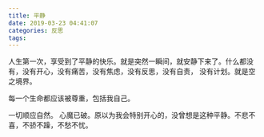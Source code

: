 ```yaml
---
title: 平静
date: 2019-03-23 04:41:07
categories: 反思
tags:
---
```


人生第一次，享受到了平静的快乐。就是突然一瞬间，就安静下来了。什么都没有，没有开心，没有痛苦，没有焦虑，没有反思，没有自责， 没有计划。就是空之境界。

每一个生命都应该被尊重，包括我自己。

一切顺应自然。 心魔已破。原以为我会特别开心的，没曾想是这种平静。不悲不喜，不骄不躁，不愁不忧。

